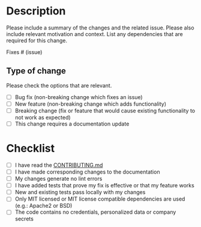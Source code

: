 # Description

Please include a summary of the changes and the related issue. Please also include relevant motivation and context. List any dependencies that are required for this change.

Fixes # (issue)

## Type of change

Please check the options that are relevant.

<!-- ignore-task-list-start -->
- [ ] Bug fix (non-breaking change which fixes an issue)
- [ ] New feature (non-breaking change which adds functionality)
- [ ] Breaking change (fix or feature that would cause existing functionality to not work as expected)
- [ ] This change requires a documentation update
<!-- ignore-task-list-end -->

# Checklist

- [ ] I have read the [CONTRIBUTING.md](/CONTRIBUTING-template.md)
- [ ] I have made corresponding changes to the documentation
- [ ] My changes generate no lint errors
- [ ] I have added tests that prove my fix is effective or that my feature works
- [ ] New and existing tests pass locally with my changes
- [ ] Only MIT licensed or MIT license compatible dependencies are used (e.g.: Apache2 or BSD)
- [ ] The code contains no credentials, personalized data or company secrets